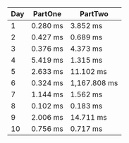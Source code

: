 | Day | PartOne      | PartTwo      |
|-----|--------------|--------------|
| 1   | 0.280 ms     | 3.852 ms     |
| 2   | 0.427 ms     | 0.689 ms     |
| 3   | 0.376 ms     | 4.373 ms     |
| 4   | 5.419 ms     | 1.315 ms     |
| 5   | 2.633 ms     | 11.102 ms    |
| 6   | 0.324 ms     | 1,167.808 ms |
| 7   | 1.144 ms     | 1.562 ms     |
| 8   | 0.102 ms     | 0.183 ms     |
| 9   | 2.006 ms     | 14.711 ms    |
| 10  | 0.756 ms     | 0.717 ms     |
